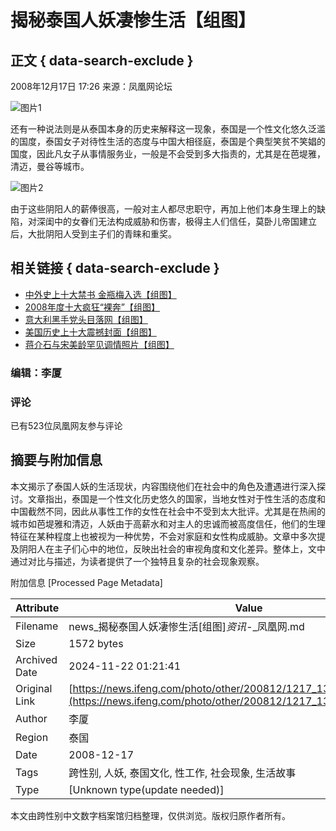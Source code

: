 # 揭秘泰国人妖凄惨生活【组图】

## 正文 { data-search-exclude }


2008年12月17日 17:26 来源：凤凰网论坛

![图片1](http://img.ifeng.com/hres/200812/17/17/492624536670fb52717c280099c1a2b1.jpg)

还有一种说法则是从泰国本身的历史来解释这一现象，泰国是一个性文化悠久泛滥的国度，泰国女子对待性生活的态度与中国大相径庭，泰国是个典型笑贫不笑娼的国度，因此凡女子从事情服务业，一般是不会受到多大指责的，尤其是在芭堤雅，清迈，曼谷等城市。

![图片2](http://img.ifeng.com/hres/200812/17/17/ab971d534fecb446c8fdb6a049fc80db.jpg)

由于这些阴阳人的薪俸很高，一般对主人都尽忠职守，再加上他们本身生理上的缺陷，对深闺中的女眷们无法构成威胁和伤害，极得主人们信任，莫卧儿帝国建立后，大批阴阳人受到主子们的青睐和重奖。

## 相关链接 { data-search-exclude }

- [中外史上十大禁书 金瓶梅入选【组图】](http://news.ifeng.com/photo/other/200812/1217_1399_926591.shtml)
- [2008年度十大疯狂“裸奔”【组图】](http://news.ifeng.com/photo/other/200812/1215_1399_922482.shtml)
- [意大利黑手党头目落网【组图】](http://news.ifeng.com/photo/news/200711/1106_1397_286900.shtml)
- [美国历史上十大震撼封面【组图】](http://news.ifeng.com/photo/other/200812/1212_1399_919164.shtml)
- [蒋介石与宋美龄罕见调情照片【组图】](http://news.ifeng.com/photo/history/200812/1217_1398_926276.shtml)

### 编辑：李厦

### 评论
已有523位凤凰网友参与评论

## 摘要与附加信息

<!-- tcd_abstract -->
本文揭示了泰国人妖的生活现状，内容围绕他们在社会中的角色及遭遇进行深入探讨。文章指出，泰国是一个性文化历史悠久的国家，当地女性对于性生活的态度和中国截然不同，因此从事性工作的女性在社会中不受到太大批评。尤其是在热闹的城市如芭堤雅和清迈，人妖由于高薪水和对主人的忠诚而被高度信任，他们的生理特征在某种程度上也被视为一种优势，不会对家庭和女性构成威胁。文章中多次提及阴阳人在主子们心中的地位，反映出社会的审视角度和文化差异。整体上，文中通过对比与描述，为读者提供了一个独特且复杂的社会现象观察。
<!-- tcd_abstract_end -->

附加信息 [Processed Page Metadata]

| Attribute       | Value                                  |
|-----------------|----------------------------------------|
| Filename        | news_揭秘泰国人妖凄惨生活[组图]_资讯_-_凤凰网.md                             |
| Size            | 1572 bytes                           |
| Archived Date   | 2024-11-22 01:21:41                             |
| Original Link   | [https://news.ifeng.com/photo/other/200812/1217_1399_926687_2.shtml](https://news.ifeng.com/photo/other/200812/1217_1399_926687_2.shtml)                       |
| Author          | 李厦                               |
| Region          | 泰国                               |
| Date            | 2008-12-17                                 |
| Tags            | 跨性别, 人妖, 泰国文化, 性工作, 社会现象, 生活故事                                 |
| Type            | [Unknown type(update needed)]                                 |
<!-- tcd_table_end -->

本文由跨性别中文数字档案馆归档整理，仅供浏览。版权归原作者所有。
